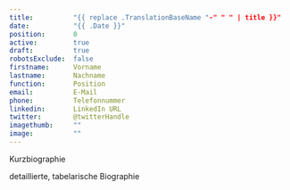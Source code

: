 ```yaml
---
title:          "{{ replace .TranslationBaseName "-" " " | title }}"
date:           "{{ .Date }}"
position:       0
active:         true
draft:          true
robotsExclude:  false
firstname:      Vorname
lastname:       Nachname
function:       Position
email:          E-Mail
phone:          Telefonnummer
linkedin:       LinkedIn URL
twitter:        @twitterHandle
imagethumb:     ""
image:          ""
---
```

Kurzbiographie
<!--more-->
detaillierte, tabelarische Biographie